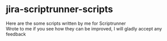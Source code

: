 # jira-scriptrunner-scripts
Here are the some scripts written by me for Scriptrunner <br>
Wrote to me if you see how they can be improved, I will gladly accept any feedback

